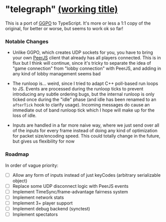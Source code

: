 # "telegraph" [(working title)](https://www.youtube.com/watch?v=rXXM60niKbg)

This is a port of [GGPO](https://github.com/pond3r/ggpo/) to TypeScript. It's more or less a 1:1 copy of the original, for better or worse, but seems to work ok so far!

### Notable Changes

* Unlike GGPO, which creates UDP sockets for you, you have to bring your own [PeerJS](https://peerjs.com/) client that already has all players connected. This is in flux but I think will continue, since it's tricky to separate the idea of "game connection" from "lobby connection" with PeerJS, and adding in any kind of lobby management seems bad

* The runloop is... weird, since I tried to adapt C++ poll-based run loops to JS. Events are processed during the runloop ticks to prevent introducing any subtle ordering bugs, but the internal runloop is only ticked once during the "idle" phase (and idle has been renamed to an `afterTick` hook to clarify usage). Incoming messages do cause an immediate out of band runloop tick which I hope will make up for the loss of idle.

* Inputs are handled in a far more naive way, where we just send over all of the inputs for every frame instead of doing any kind of optimization for packet size/encoding speed. This could totally change in the future, but gives us flexibility for now

### Roadmap

In order of vague priority:

- [ ] Allow any form of inputs instead of just keyCodes (arbitrary serializable object)
- [ ] Replace some UDP disconnect logic with PeerJS events
- [ ] Implement TimeSync/frame-advantage fairness system
- [ ] Implement network stats
- [ ] Implement 3+ player support
- [ ] Implement debug backend (synctest)
- [ ] Implement spectators
